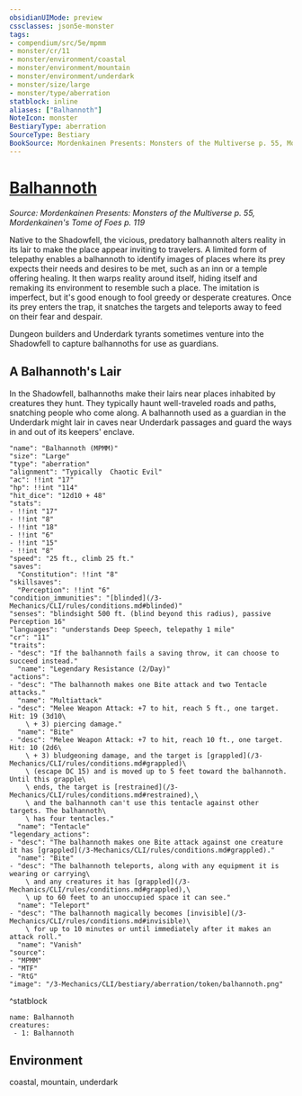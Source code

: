 ```yaml
---
obsidianUIMode: preview
cssclasses: json5e-monster
tags:
- compendium/src/5e/mpmm
- monster/cr/11
- monster/environment/coastal
- monster/environment/mountain
- monster/environment/underdark
- monster/size/large
- monster/type/aberration
statblock: inline
aliases: ["Balhannoth"]
NoteIcon: monster
BestiaryType: aberration
SourceType: Bestiary
BookSource: Mordenkainen Presents: Monsters of the Multiverse p. 55, Mordenkainen's Tome of Foes p. 119
---
```

# [Balhannoth](3-Mechanics\CLI\bestiary\aberration/balhannoth-mpmm.md)
*Source: Mordenkainen Presents: Monsters of the Multiverse p. 55, Mordenkainen's Tome of Foes p. 119*  

Native to the Shadowfell, the vicious, predatory balhannoth alters reality in its lair to make the place appear inviting to travelers. A limited form of telepathy enables a balhannoth to identify images of places where its prey expects their needs and desires to be met, such as an inn or a temple offering healing. It then warps reality around itself, hiding itself and remaking its environment to resemble such a place. The imitation is imperfect, but it's good enough to fool greedy or desperate creatures. Once its prey enters the trap, it snatches the targets and teleports away to feed on their fear and despair.

Dungeon builders and Underdark tyrants sometimes venture into the Shadowfell to capture balhannoths for use as guardians.

## A Balhannoth's Lair

In the Shadowfell, balhannoths make their lairs near places inhabited by creatures they hunt. They typically haunt well-traveled roads and paths, snatching people who come along. A balhannoth used as a guardian in the Underdark might lair in caves near Underdark passages and guard the ways in and out of its keepers' enclave.

```statblock
"name": "Balhannoth (MPMM)"
"size": "Large"
"type": "aberration"
"alignment": "Typically  Chaotic Evil"
"ac": !!int "17"
"hp": !!int "114"
"hit_dice": "12d10 + 48"
"stats":
- !!int "17"
- !!int "8"
- !!int "18"
- !!int "6"
- !!int "15"
- !!int "8"
"speed": "25 ft., climb 25 ft."
"saves":
  "Constitution": !!int "8"
"skillsaves":
  "Perception": !!int "6"
"condition_immunities": "[blinded](/3-Mechanics/CLI/rules/conditions.md#blinded)"
"senses": "blindsight 500 ft. (blind beyond this radius), passive Perception 16"
"languages": "understands Deep Speech, telepathy 1 mile"
"cr": "11"
"traits":
- "desc": "If the balhannoth fails a saving throw, it can choose to succeed instead."
  "name": "Legendary Resistance (2/Day)"
"actions":
- "desc": "The balhannoth makes one Bite attack and two Tentacle attacks."
  "name": "Multiattack"
- "desc": "Melee Weapon Attack: +7 to hit, reach 5 ft., one target. Hit: 19 (3d10\
    \ + 3) piercing damage."
  "name": "Bite"
- "desc": "Melee Weapon Attack: +7 to hit, reach 10 ft., one target. Hit: 10 (2d6\
    \ + 3) bludgeoning damage, and the target is [grappled](/3-Mechanics/CLI/rules/conditions.md#grappled)\
    \ (escape DC 15) and is moved up to 5 feet toward the balhannoth. Until this grapple\
    \ ends, the target is [restrained](/3-Mechanics/CLI/rules/conditions.md#restrained),\
    \ and the balhannoth can't use this tentacle against other targets. The balhannoth\
    \ has four tentacles."
  "name": "Tentacle"
"legendary_actions":
- "desc": "The balhannoth makes one Bite attack against one creature it has [grappled](/3-Mechanics/CLI/rules/conditions.md#grappled)."
  "name": "Bite"
- "desc": "The balhannoth teleports, along with any equipment it is wearing or carrying\
    \ and any creatures it has [grappled](/3-Mechanics/CLI/rules/conditions.md#grappled),\
    \ up to 60 feet to an unoccupied space it can see."
  "name": "Teleport"
- "desc": "The balhannoth magically becomes [invisible](/3-Mechanics/CLI/rules/conditions.md#invisible)\
    \ for up to 10 minutes or until immediately after it makes an attack roll."
  "name": "Vanish"
"source":
- "MPMM"
- "MTF"
- "RtG"
"image": "/3-Mechanics/CLI/bestiary/aberration/token/balhannoth.png"
```
^statblock

```encounter-table
name: Balhannoth
creatures:
 - 1: Balhannoth
```

## Environment

coastal, mountain, underdark